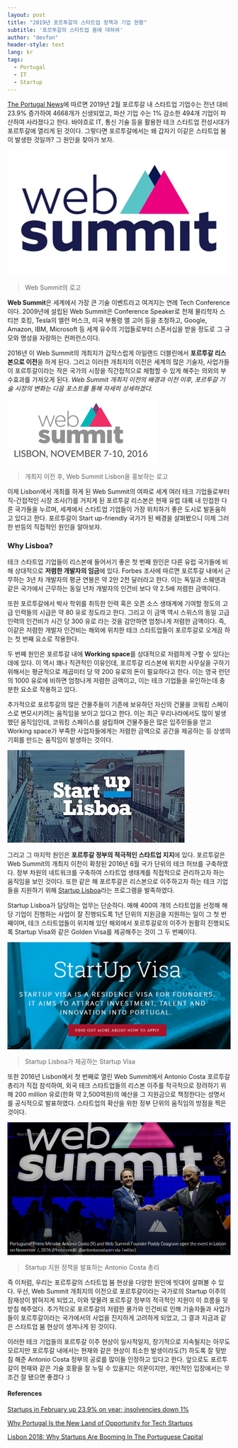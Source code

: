 ```yaml
---
layout: post
title: "2019년 포르투갈의 스타트업 정책과 기업 현황"
subtitle: '포르투갈의 스타트업 붐에 대하여'
author: "devfon"
header-style: text
lang: kr
tags:
  - Portugal
  - IT
  - Startup
---
```


[The Portugal News](http://www.theportugalnews.com/)에 따르면 2019년 2월 포르투갈 내 스타트업 기업수는 전년 대비 23.9% 증가하여 4668개가 신생되었고, 파산 기업 수는 1% 감소한 494개 기업이 파산하여 사라졌다고 한다. 바야흐로 IT, 통신 기술 등을 활용한 테크 스타트업 전성시대가 포르투갈에 열리게 된 것이다. 그렇다면 포르투갈에서는 왜 갑자기 이같은 스타트업 붐이 발생한 것일까? 그 원인을 찾아가 보자.

![](/img/in-post/web-summit-logo.jpg)
> Web Summit의 로고

**Web Summit**은 세계에서 가장 큰 기술 이벤트라고 여겨지는 연례 Tech Conference이다. 2009년에 설립된 Web Summit은 Conference Speaker로 천재 물리학자 스티븐 호킹, Tesla의 엘런 머스크, 미국 부통령 앨 고어 등을 초청하고, Google, Amazon, IBM, Microsoft 등 세계 유수의 기업들로부터 스폰서십을 받을 정도로 그 규모와 명성을 자랑하는 컨퍼런스이다.

2016년 이 Web Summit의 개최지가 갑작스럽게 아일랜드 더블린에서 **포르투갈 리스본으로 이전**을 하게 된다. 그리고 이러한 개최지의 이전은 세계의 많은 기술자, 사업가들이 포르투갈이라는 작은 국가의 시장을 직간접적으로 체험할 수 있게 해주는 의외의 부수효과를 가져오게 된다. *Web Summit 개최지 이전의 배경과 이전 이후, 포르투갈 기술 시장의 변화는 다음 포스트를 통해 자세히 상세하겠다.*

![](/img/in-post/websummit.png)
> 개최지 이전 후, Web Summit Lisbon을 홍보하는 로고

이제 Lisbon에서 개최를 하게 된 Web Summit의 여파로 세계 여러 테크 기업들로부터 직-간접적인 시장 조사(?)를 거치게 된 포르투갈 리스본은 현재 유럽 대륙 내 인접한 다른 국가들을 누르며, 세계에서 스타트업 기업들이 가장 위치하기 좋은 도시로 발돋움하고 있다고 한다. 포르투갈이 Start up-friendly 국가가 된 배경을 살펴봤으니 이제 그러한 반등의 직접적인 원인을 알아보자.

### Why Lisboa?
테크 스타트업 기업들이 리스본에 들어서기 좋은 첫 번째 원인은 다른 유럽 국가들에 비해 상대적으로 **저렴한 개발자의 임금**에 있다. Forbes 조사에 따르면 포르투갈 내에서 근무하는 3년 차 개발자의 평균 연봉은 약 2만 2천 달러라고 한다. 이는 독일과 스웨덴과 같은 국가에서 근무하는 동일 년차 개발자의 인건비 보다 약 2.5배 저렴한 금액이다.

또한 포르투갈에서 박사 학위를 취득한 인력 혹은 오픈 소스 생태계에 기여할 정도의 고급 인력들의 시급은 약 80 유로 정도라고 한다. 그리고 이 금액 역시 스위스의 동일 고급 인력의 인건비가 시간 당 300 유로 라는 것을 감안하면 엄청나게 저렴한 금액이다. 즉, 이같은 저렴한 개발자 인건비는 해외에 위치한 테크 스타트업들이 포르투갈로 오게끔 하는 첫 번째 요소로 작용한다.

두 번째 원인은 포르투갈 내에 **Working space**를 상대적으로 저렴하게 구할 수 있다는 데에 있다. 이 역시 꽤나 직관적인 이유인데, 포르투갈 리스본에 위치한 사무실을 구하기 위해서는 평균적으로 제곱미터 당 약 200 유로의 돈이 필요하다고 한다. 이는 영국 런던의 1000 유로에 비하면 엄청나게 저렴한 금액이고, 이는 테크 기업들을 유인하는데 충분한 요소로 작용하고 있다.

추가적으로 포르투갈의 많은 건물주들이 기존에 보유하던 자신의 건물을 코워킹 스페이스로 변모시키려는 움직임을 보이고 있다고 한다. 이는 최근 우리나라에서도 많이 발생했던 움직임인데, 코워킹 스페이스를 설립하며 건물주들은 많은 입주민들을 얻고 Working space가 부족한 사업자들에게는 저렴한 금액으로 공간을 제공하는 등 상생의 기회를 만드는 움직임이 발생하는 것이다.

![](/img/in-post/startup_lisboa.jpg)

그리고 그 마지막 원인은 **포르투갈 정부의 적극적인 스타트업 지지**에 있다. 포르투갈은 Web Summit의 개최지 이전이 확정된 2016년 6월 국가 단위의 테크 허브를 구축하였다. 정부 차원의 네트워크를 구축하여 스타트업 생태계를 직접적으로 관리하고자 하는 움직임을 보인 것이다. 또한 같은 해 포르투갈은 리스본으로 이주하고자 하는 테크 기업들을 지원하기 위해 [Startup Lisboa](https://www.startuplisboa.com/)라는 프로그램을 발족하였다.

Startup Lisboa가 담당하는 업무는 단순하다. 매해 400여 개의 스타트업을 선정해 해당 기업이 진행하는 사업이 잘 진행되도록 1년 단위의 지원금을 지원하는 일이 그 첫 번째이며, 테크 스타트업들이 위치해 있던 해외에서 포르투갈로의 이주가 원활히 진행되도록 Startup Visa와 같은 Golden Visa를 제공해주는 것이 그 두 번째이다.

![](/img/in-post/visa.png)
> Startup Lisboa가 제공하는 Startup Visa

또한 2016년 Lisbon에서 첫 번째로 열린 Web Summit에서 Antonio Costa 포르투갈 총리가 직접 참석하여, 외국 테크 스타트업들의 리스본 이주를 적극적으로 장려하기 위해 200 million 유로(한화 약 2,500억원)의 예산을 그 지원금으로 책정한다는 성명서를 공식적으로 발표하였다. 스타트업의 확산을 위한 정부 단위의 움직임의 방점을 찍은 것이다.

![](/img/in-post/antonio.png)
> Startup 지원 정책을 발표하는 Antonio Costa 총리

즉 이처럼, 우리는 포르투갈의 스타트업 붐 현상을 다양한 원인에 빗대어 살펴볼 수 있다. 우선, Web Summit 개최지의 이전으로 포르투갈이라는 국가로의 Startup 이주의 잠재성이 밝혀지게 되었고, 이와 맞물려 포르투갈 정부의 적극적인 지원이 이 흐름을 뒷받침 해주었다. 추가적으로 포르투갈의 저렴한 물가와 인건비로 인해 기술자들과 사업가들이 포르투갈이라는 국가에서의 사업을 진지하게 고려하게 되었고, 그 결과 지금과 같은 스타트업 붐 현상이 생겨나게 된 것이다.

이러한 테크 기업들의 포르투갈 이주 현상이 일시적일지, 장기적으로 지속될지는 아무도 모르지만 포르투갈 내에서는 현재와 같은 현상이 최소한 발생이라도(?) 하도록 잘 뒷받침 해준 Antonio Costa 정부의 공로를 많이들 인정하고 있다고 한다. 앞으로도 포르투갈이 현재와 같은 기술 호황을 잘 누릴 수 있을지는 의문이지만, 개인적인 입장에서는 무조건 잘 됐으면 좋겠다 :)

#### References
[Startups in February up 23.9% on year; insolvencies down 1%](http://www.theportugalnews.com/news/startups-in-february-up-239-on-year-insolvencies-down-1/48680)

[Why Portugal Is the New Land of Opportunity for Tech Startups](https://www.entrepreneur.com/article/307526)

[Lisbon 2018: Why Startups Are Booming In The Portuguese Capital](https://www.forbes.com/sites/heatherfarmbrough/2018/02/28/all-roads-lead-to-lisbon-why-startups-are-booming-in-the-portuguese-capital/#215d55f77ead)